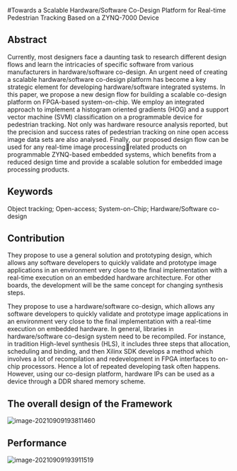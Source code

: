 #Towards a Scalable Hardware/Software Co-Design Platform for Real-time Pedestrian Tracking Based on a ZYNQ-7000 Device
## Abstract

Currently, most designers face a daunting task to research different design flows and learn the intricacies of specific software from various manufacturers in hardware/software co-design. An urgent need of creating a scalable hardware/software co-design platform has become a key 
strategic element for developing hardware/software integrated systems. In this paper, we propose a new design flow for building a scalable co-design platform on FPGA-based system-on-chip. We employ an integrated approach to implement a histogram oriented gradients (HOG) and a support vector machine (SVM) classification on a programmable device for pedestrian tracking. Not only was hardware resource analysis reported, but the precision and success rates of pedestrian tracking on nine open access image data sets are also analysed. Finally, our proposed design flow can be used for any real-time image processingrelated products on programmable ZYNQ-based embedded systems, which benefits from a reduced design time and provide a scalable solution for embedded image processing products.

## Keywords

Object tracking; Open-access; System-on-Chip; Hardware/Software co-design

## Contribution

They propose to use a general solution and prototyping design, which allows any software developers to quickly validate and prototype image applications in an environment very close to the final implementation with a real-time execution on an embedded hardware architecture. For other boards, the development will be the same concept for changing synthesis steps. 

They propose to use a hardware/software co-design, which allows any software developers to quickly validate and prototype image applications in an environment very close to the final implementation with a real-time execution on embedded hardware. In general, libraries in hardware/software co-design system need to be recompiled. For instance, in tradition High-level synthesis (HLS), it includes three steps that allocation, scheduling and binding, and then Xilinx SDK develops a method which involves a lot of recompilation and redevelopment in FPGA interfaces to on-chip processors. Hence a lot of repeated developing task often happens. However, using our co-design platform, hardware IPs can be used as a device through a DDR shared memory scheme. 

## The overall design of the Framework

![image-20210909193811460](https://gitee.com/feiyipengfei/pic-md1/raw/master/20210909193811.png)

## Performance

![image-20210909193911519](https://gitee.com/feiyipengfei/pic-md1/raw/master/20210909193911.png)

